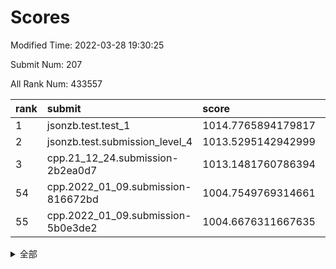 # Scores

Modified Time: 2022-03-28 19:30:25

Submit Num: 207

All Rank Num: 433557

| rank |               submit               |       score        |       sigma        | pk_num |
| :--- | :--------------------------------- | :----------------- | :----------------- | :----- |
| 1    | jsonzb.test.test_1                 | 1014.7765894179817 | 0.8337924511837398 | 8379   |
| 2    | jsonzb.test.submission_level_4     | 1013.5295142942999 | 0.8432350471761122 | 8382   |
| 3    | cpp.21_12_24.submission-2b2ea0d7   | 1013.1481760786394 | 0.7769610851468896 | 8376   |
| 54   | cpp.2022_01_09.submission-816672bd | 1004.7549769314661 | 0.7148063997132833 | 8381   |
| 55   | cpp.2022_01_09.submission-5b0e3de2 | 1004.6676311667635 | 0.7219918426989074 | 8375   |


<details>
<summary>全部</summary>

| rank |                 submit                 |       score        |       sigma        | pk_num |
| :--- | :------------------------------------- | :----------------- | :----------------- | :----- |
| 1    | jsonzb.test.test_1                     | 1014.7765894179817 | 0.8337924511837398 | 8379   |
| 2    | jsonzb.test.submission_level_4         | 1013.5295142942999 | 0.8432350471761122 | 8382   |
| 3    | cpp.21_12_24.submission-2b2ea0d7       | 1013.1481760786394 | 0.7769610851468896 | 8376   |
| 4    | gobigger.level_3.submission_level_3_43 | 1011.7611878691789 | 0.7732489382827301 | 8380   |
| 5    | gobigger.level_3.submission_level_3_11 | 1011.4782662776063 | 0.7827802598143528 | 8377   |
| 6    | gobigger.level_3.submission_level_3_25 | 1011.2194863034506 | 0.7679621982160434 | 8374   |
| 7    | gobigger.level_3.submission_level_3_33 | 1011.1338450119811 | 0.7902824227304484 | 8381   |
| 8    | gobigger.level_3.submission_level_3_48 | 1011.0843967996574 | 0.7783571403212133 | 8379   |
| 9    | gobigger.level_3.submission_level_3_17 | 1011.05966259576   | 0.8009963399979093 | 8377   |
| 10   | gobigger.level_3.submission_level_3_15 | 1010.9890916848404 | 0.7847660985209154 | 8374   |
| 11   | gobigger.level_3.submission_level_3_19 | 1010.9744042742    | 0.757648167829102  | 8376   |
| 12   | gobigger.level_3.submission_level_3_40 | 1010.8838335053131 | 0.7690877186966121 | 8381   |
| 13   | gobigger.level_3.submission_level_3_6  | 1010.8335059309883 | 0.7598829816762467 | 8376   |
| 14   | gobigger.level_3.submission_level_3_0  | 1010.8275997890626 | 0.7607054634671396 | 8382   |
| 15   | gobigger.level_3.submission_level_3_5  | 1010.7980380852567 | 0.7615038974315266 | 8380   |
| 16   | gobigger.level_3.submission_level_3_34 | 1010.7948853396206 | 0.76729480926092   | 8373   |
| 17   | gobigger.level_3.submission_level_3_14 | 1010.6778901941614 | 0.781419682659183  | 8378   |
| 18   | gobigger.level_3.submission_level_3_45 | 1010.6492862829203 | 0.7517298675473358 | 8375   |
| 19   | gobigger.level_3.submission_level_3_7  | 1010.6189043408793 | 0.7556026708189802 | 8377   |
| 20   | gobigger.level_3.submission_level_3_22 | 1010.6126918143331 | 0.7762546769426847 | 8374   |
| 21   | gobigger.level_3.submission_level_3_13 | 1010.6081840580648 | 0.7593509793343981 | 8375   |
| 22   | gobigger.level_3.submission_level_3_16 | 1010.6000545112917 | 0.7697722291045506 | 8378   |
| 23   | gobigger.level_3.submission_level_3_8  | 1010.5864550677446 | 0.7462435221727843 | 8374   |
| 24   | gobigger.level_3.submission_level_3_10 | 1010.5850604078862 | 0.7750436010795627 | 8376   |
| 25   | gobigger.level_3.submission_level_3_9  | 1010.4969040029391 | 0.7607849231720921 | 8374   |
| 26   | gobigger.level_3.submission_level_3_3  | 1010.4642967202996 | 0.7489253856898275 | 8379   |
| 27   | gobigger.level_3.submission_level_3_47 | 1010.4456196234752 | 0.7758812744399088 | 8380   |
| 28   | gobigger.level_3.submission_level_3_49 | 1010.2958230081301 | 0.7695762134368247 | 8378   |
| 29   | gobigger.level_3.submission_level_3_46 | 1010.2485019940556 | 0.7752832144496932 | 8383   |
| 30   | gobigger.level_3.submission_level_3_39 | 1010.211409389147  | 0.7626292800386618 | 8371   |
| 31   | gobigger.level_3.submission_level_3_2  | 1010.086726614852  | 0.7650557204274522 | 8379   |
| 32   | gobigger.level_3.submission_level_3_4  | 1010.0661974158463 | 0.7516639927377933 | 8377   |
| 33   | gobigger.level_3.submission_level_3_41 | 1010.0148180494257 | 0.7612292295962406 | 8378   |
| 34   | gobigger.level_3.submission_level_3_12 | 1009.9853855200838 | 0.746133010134979  | 8382   |
| 35   | gobigger.level_3.submission_level_3_24 | 1009.878243717712  | 0.7628502431175298 | 8384   |
| 36   | gobigger.level_3.submission_level_3_37 | 1009.819437694684  | 0.7608884975197736 | 8385   |
| 37   | gobigger.level_3.submission_level_3_26 | 1009.8147420913947 | 0.7658615772419464 | 8378   |
| 38   | gobigger.level_3.submission_level_3_23 | 1009.7153545395402 | 0.7655865262743121 | 8376   |
| 39   | gobigger.level_3.submission_level_3_44 | 1009.6556116782    | 0.7705821028006873 | 8382   |
| 40   | gobigger.level_3.submission_level_3_27 | 1009.625799279083  | 0.7697965892494224 | 8381   |
| 41   | gobigger.level_3.submission_level_3_1  | 1009.5735952684429 | 0.7608543386043636 | 8379   |
| 42   | gobigger.level_3.submission_level_3_18 | 1009.5683762620511 | 0.7400460171999322 | 8380   |
| 43   | gobigger.level_3.submission_level_3_30 | 1009.3292388428978 | 0.7618925142498942 | 8371   |
| 44   | gobigger.level_3.submission_level_3_38 | 1009.3054124810814 | 0.7608031008579103 | 8374   |
| 45   | gobigger.level_3.submission_level_3_31 | 1009.2343355943591 | 0.7432670231124592 | 8378   |
| 46   | gobigger.level_3.submission_level_3_32 | 1009.2041655505526 | 0.7634803208245154 | 8379   |
| 47   | gobigger.level_3.submission_level_3_42 | 1009.1227991861224 | 0.7343845032661336 | 8383   |
| 48   | gobigger.level_3.submission_level_3_21 | 1009.0537872392457 | 0.7611497775345307 | 8375   |
| 49   | gobigger.level_3.submission_level_3_36 | 1009.0198389269034 | 0.7489612358650373 | 8380   |
| 50   | gobigger.level_3.submission_level_3_28 | 1009.0061228669359 | 0.7491825601723004 | 8371   |
| 51   | gobigger.level_3.submission_level_3_35 | 1008.9660965930236 | 0.7494964788470097 | 8378   |
| 52   | gobigger.level_3.submission_level_3_20 | 1008.854573026032  | 0.7389042245443446 | 8377   |
| 53   | gobigger.level_3.submission_level_3_29 | 1008.6577865891805 | 0.7716909460822893 | 8378   |
| 54   | cpp.2022_01_09.submission-816672bd     | 1004.7549769314661 | 0.7148063997132833 | 8381   |
| 55   | cpp.2022_01_09.submission-5b0e3de2     | 1004.6676311667635 | 0.7219918426989074 | 8375   |
| 56   | gobigger.level_1.submission_level_1_5  | 1004.6191081523846 | 0.7004554573405959 | 8378   |
| 57   | gobigger.level_1.submission_level_1_47 | 1004.4825604941283 | 0.7367087024148291 | 8377   |
| 58   | gobigger.level_1.submission_level_1_8  | 1004.4066736503138 | 0.7243049164313762 | 8384   |
| 59   | gobigger.level_1.submission_level_1_33 | 1004.3923688030844 | 0.7269204763192725 | 8373   |
| 60   | gobigger.level_1.submission_level_1_36 | 1004.1627726767998 | 0.7108512852398949 | 8376   |
| 61   | gobigger.level_1.submission_level_1_34 | 1004.0198310843033 | 0.7127881278976066 | 8381   |
| 62   | gobigger.level_1.submission_level_1_49 | 1003.9973850909944 | 0.7183500201451696 | 8381   |
| 63   | gobigger.level_1.submission_level_1_4  | 1003.9865954578779 | 0.7199418148944834 | 8378   |
| 64   | gobigger.level_1.submission_level_1_42 | 1003.8830440719468 | 0.7283298227481794 | 8382   |
| 65   | gobigger.level_1.submission_level_1_2  | 1003.8544571260217 | 0.7237907986074955 | 8382   |
| 66   | gobigger.level_1.submission_level_1_28 | 1003.8187357624266 | 0.7157076170496188 | 8380   |
| 67   | gobigger.level_1.submission_level_1_26 | 1003.7531695392087 | 0.7249064558760547 | 8379   |
| 68   | gobigger.level_1.submission_level_1_3  | 1003.704606967984  | 0.7154476325475478 | 8373   |
| 69   | gobigger.level_1.submission_level_1_1  | 1003.6219187681935 | 0.7101261173603667 | 8380   |
| 70   | gobigger.level_1.submission_level_1_0  | 1003.4718987458743 | 0.7203040807423101 | 8375   |
| 71   | gobigger.level_1.submission_level_1_27 | 1003.2970490371449 | 0.712744419426254  | 8376   |
| 72   | gobigger.level_1.submission_level_1_45 | 1003.2929893885605 | 0.7081446711746519 | 8378   |
| 73   | gobigger.level_1.submission_level_1_41 | 1003.2091525553457 | 0.7362090702652291 | 8382   |
| 74   | gobigger.level_1.submission_level_1_30 | 1003.1852877054323 | 0.7028930022991687 | 8380   |
| 75   | gobigger.level_1.submission_level_1_13 | 1003.1312518345212 | 0.7206533455347139 | 8373   |
| 76   | gobigger.level_1.submission_level_1_23 | 1003.1197800405322 | 0.7081716536065426 | 8381   |
| 77   | gobigger.level_1.submission_level_1_40 | 1003.108774136376  | 0.7150035511586605 | 8376   |
| 78   | gobigger.level_1.submission_level_1_20 | 1003.1039085490314 | 0.7178626404916643 | 8371   |
| 79   | gobigger.level_1.submission_level_1_6  | 1003.0188838396615 | 0.7170737249041268 | 8375   |
| 80   | gobigger.level_1.submission_level_1_37 | 1002.9918861243084 | 0.7060364436983854 | 8376   |
| 81   | gobigger.level_1.submission_level_1_21 | 1002.9532686226806 | 0.7294483512100818 | 8379   |
| 82   | gobigger.level_1.submission_level_1_10 | 1002.9282413660136 | 0.7153476513728476 | 8376   |
| 83   | gobigger.level_1.submission_level_1_46 | 1002.9135676179064 | 0.7253426511724831 | 8381   |
| 84   | gobigger.level_1.submission_level_1_43 | 1002.8903321099712 | 0.7160375996560105 | 8381   |
| 85   | gobigger.level_1.submission_level_1_24 | 1002.8865483933688 | 0.7124164077515609 | 8375   |
| 86   | gobigger.level_1.submission_level_1_18 | 1002.8826513444892 | 0.7123437092462656 | 8378   |
| 87   | gobigger.level_1.submission_level_1_15 | 1002.7648218590643 | 0.7156572381176367 | 8373   |
| 88   | gobigger.level_1.submission_level_1_16 | 1002.7033052392263 | 0.7076229499372583 | 8379   |
| 89   | gobigger.level_1.submission_level_1_17 | 1002.6865523334424 | 0.72072330305776   | 8378   |
| 90   | gobigger.level_1.submission_level_1_14 | 1002.5846510223254 | 0.7008315122609181 | 8381   |
| 91   | gobigger.level_1.submission_level_1_29 | 1002.5777485239578 | 0.7199645182264713 | 8380   |
| 92   | gobigger.level_1.submission_level_1_44 | 1002.5507715191546 | 0.7227966587961666 | 8379   |
| 93   | gobigger.level_1.submission_level_1_12 | 1002.5263966567047 | 0.7148258606619717 | 8379   |
| 94   | gobigger.level_1.submission_level_1_19 | 1002.452758735784  | 0.712597807473629  | 8381   |
| 95   | gobigger.level_1.submission_level_1_31 | 1002.3988147209463 | 0.7169144567388661 | 8381   |
| 96   | gobigger.level_1.submission_level_1_32 | 1002.35208483013   | 0.7169105929189991 | 8383   |
| 97   | gobigger.level_1.submission_level_1_22 | 1002.2816410352699 | 0.7142289902519245 | 8381   |
| 98   | gobigger.level_1.submission_level_1_35 | 1002.2348001502739 | 0.7097564715268069 | 8379   |
| 99   | gobigger.level_1.submission_level_1_7  | 1002.1953976736307 | 0.7063285874818528 | 8374   |
| 100  | gobigger.level_1.submission_level_1_11 | 1002.1691381621586 | 0.7126453396135927 | 8379   |
| 101  | gobigger.level_1.submission_level_1_39 | 1001.9971201564371 | 0.7104993605692699 | 8382   |
| 102  | gobigger.level_1.submission_level_1_48 | 1001.9325642587148 | 0.7061177351367932 | 8379   |
| 103  | gobigger.level_1.submission_level_1_25 | 1001.9043187007617 | 0.7123821350122934 | 8384   |
| 104  | gobigger.level_1.submission_level_1_38 | 1001.4871049431698 | 0.7109128991894822 | 8380   |
| 105  | gobigger.level_1.submission_level_1_9  | 1001.3630766822517 | 0.7061748518198989 | 8382   |
| 106  | gobigger.random.submission_random_44   | 997.2978422235678  | 0.7053909326141004 | 8382   |
| 107  | gobigger.random.submission_random_43   | 997.0557466590305  | 0.696465616915052  | 8376   |
| 108  | gobigger.random.submission_random_10   | 996.9271728727335  | 0.7039205349615931 | 8380   |
| 109  | gobigger.random.submission_random_25   | 996.839027026603   | 0.7110397441246641 | 8377   |
| 110  | gobigger.random.submission_random_27   | 996.7548230986582  | 0.703432643607193  | 8377   |
| 111  | gobigger.random.submission_random_15   | 996.7411659206954  | 0.7128485976016918 | 8378   |
| 112  | gobigger.random.submission_random_24   | 996.7326044442474  | 0.7057677266046617 | 8379   |
| 113  | gobigger.random.submission_random_7    | 996.7133926334179  | 0.7217995491139528 | 8376   |
| 114  | gobigger.random.submission_random_32   | 996.6397190999994  | 0.7070307588439841 | 8372   |
| 115  | gobigger.random.submission_random_39   | 996.6359930942826  | 0.7031033577220887 | 8377   |
| 116  | gobigger.random.submission_random_45   | 996.6192050761373  | 0.7268097779660628 | 8375   |
| 117  | gobigger.random.submission_random_30   | 996.5637626019245  | 0.7040481602053579 | 8378   |
| 118  | gobigger.random.submission_random_8    | 996.4487517974582  | 0.7097229370469197 | 8379   |
| 119  | gobigger.random.submission_random_22   | 996.4348858995513  | 0.7189609891507445 | 8378   |
| 120  | gobigger.random.submission_random_29   | 996.3808647113311  | 0.6950894943321514 | 8376   |
| 121  | gobigger.random.submission_random_3    | 996.3638016302328  | 0.6973062357442676 | 8380   |
| 122  | gobigger.random.submission_random_37   | 996.2566254267156  | 0.709539511793889  | 8382   |
| 123  | gobigger.random.submission_random_11   | 996.2403503232579  | 0.716361025142537  | 8375   |
| 124  | gobigger.random.submission_random_16   | 996.1960971474595  | 0.7029869154289938 | 8375   |
| 125  | gobigger.random.submission_random_41   | 996.1899756039076  | 0.7048047379348626 | 8377   |
| 126  | gobigger.random.submission_random_18   | 996.1268220544287  | 0.7116855075043509 | 8377   |
| 127  | gobigger.random.submission_random_13   | 996.0552822193234  | 0.7069614740059385 | 8382   |
| 128  | gobigger.random.submission_random_19   | 995.9848782893117  | 0.7212026953791651 | 8377   |
| 129  | gobigger.random.submission_random_31   | 995.9437266502888  | 0.6979738126454289 | 8380   |
| 130  | gobigger.random.submission_random_20   | 995.9137223959436  | 0.706397167872351  | 8376   |
| 131  | gobigger.random.submission_random_0    | 995.8141807621723  | 0.7181727392179432 | 8379   |
| 132  | gobigger.random.submission_random_4    | 995.7846491214539  | 0.7216623880996968 | 8379   |
| 133  | gobigger.random.submission_random_17   | 995.7771357445482  | 0.7146003597144565 | 8379   |
| 134  | gobigger.random.submission_random_5    | 995.7768032524887  | 0.7145975394049336 | 8380   |
| 135  | gobigger.random.submission_random_35   | 995.7323765836875  | 0.7117692692388797 | 8381   |
| 136  | gobigger.random.submission_random_49   | 995.6980650418201  | 0.7114678478905382 | 8377   |
| 137  | gobigger.random.submission_random_9    | 995.6558342563155  | 0.7164201247841053 | 8374   |
| 138  | gobigger.random.submission_random_36   | 995.5625694637874  | 0.7200922023968216 | 8374   |
| 139  | gobigger.random.submission_random_26   | 995.5485656514105  | 0.7112585374179865 | 8371   |
| 140  | gobigger.random.submission_random_34   | 995.5465488182373  | 0.717309737012072  | 8375   |
| 141  | gobigger.random.submission_random_28   | 995.5122134788318  | 0.7060640785467528 | 8380   |
| 142  | gobigger.random.submission_random_48   | 995.4673594645184  | 0.7266446144139218 | 8380   |
| 143  | gobigger.random.submission_random_6    | 995.435283937421   | 0.7022994350238175 | 8379   |
| 144  | gobigger.random.submission_random_14   | 995.4196731181604  | 0.6957448730134285 | 8382   |
| 145  | gobigger.random.submission_random_12   | 995.3930310900738  | 0.7110022253954439 | 8377   |
| 146  | gobigger.random.submission_random_23   | 995.3831196793346  | 0.7069108913867423 | 8379   |
| 147  | gobigger.random.submission_random_38   | 995.2107449631993  | 0.70646952697699   | 8379   |
| 148  | gobigger.random.submission_random_40   | 995.1566006048121  | 0.7127415176899339 | 8376   |
| 149  | gobigger.random.submission_random_47   | 994.9873191840865  | 0.7179467531854318 | 8378   |
| 150  | gobigger.random.submission_random_1    | 994.8539181808259  | 0.72464833202111   | 8377   |
| 151  | gobigger.random.submission_random_46   | 994.731054260497   | 0.726567263165283  | 8377   |
| 152  | gobigger.random.submission_random_33   | 994.6904065215892  | 0.7184035139389303 | 8376   |
| 153  | gobigger.random.submission_random_2    | 994.5923663242509  | 0.7066124551326719 | 8381   |
| 154  | gobigger.level_2.submission_level_2_43 | 994.567233126702   | 0.7164499226667702 | 8382   |
| 155  | gobigger.random.submission_random_21   | 994.3197317761236  | 0.7162628569925262 | 8374   |
| 156  | gobigger.level_2.submission_level_2_9  | 994.2566099686533  | 0.7203282991129116 | 8374   |
| 157  | gobigger.level_2.submission_level_2_28 | 994.2148940144183  | 0.7305559631152011 | 8378   |
| 158  | gobigger.random.submission_random_42   | 993.8412858187567  | 0.7379191539479184 | 8376   |
| 159  | gobigger.level_2.submission_level_2_18 | 993.7197621580297  | 0.7300105874731655 | 8380   |
| 160  | gobigger.level_2.submission_level_2_13 | 993.6686371527181  | 0.7223830486361595 | 8375   |
| 161  | gobigger.level_2.submission_level_2_35 | 993.5954835221924  | 0.7240009636894026 | 8378   |
| 162  | gobigger.level_2.submission_level_2_47 | 993.5298626717919  | 0.7410458563844635 | 8377   |
| 163  | gobigger.level_2.submission_level_2_8  | 993.5234279593186  | 0.747654974129384  | 8377   |
| 164  | gobigger.level_2.submission_level_2_39 | 993.448625504767   | 0.7253808502112756 | 8378   |
| 165  | gobigger.level_2.submission_level_2_37 | 993.1514204271888  | 0.7339897728308954 | 8383   |
| 166  | gobigger.level_2.submission_level_2_15 | 993.1332310733303  | 0.7509922656454819 | 8378   |
| 167  | gobigger.level_2.submission_level_2_6  | 993.0603748874365  | 0.749193251168477  | 8376   |
| 168  | gobigger.level_2.submission_level_2_16 | 992.9536806862383  | 0.7309045626689914 | 8378   |
| 169  | gobigger.level_2.submission_level_2_12 | 992.9127596915258  | 0.7188316706376449 | 8380   |
| 170  | gobigger.level_2.submission_level_2_1  | 992.8998501477836  | 0.7325527606977414 | 8375   |
| 171  | gobigger.level_2.submission_level_2_34 | 992.8475773848041  | 0.7509748738202677 | 8380   |
| 172  | gobigger.level_2.submission_level_2_30 | 992.744803494954   | 0.7441551184714367 | 8376   |
| 173  | gobigger.level_2.submission_level_2_0  | 992.5710920911685  | 0.734635238405684  | 8376   |
| 174  | gobigger.level_2.submission_level_2_31 | 992.5062026578303  | 0.7546033852269957 | 8378   |
| 175  | gobigger.level_2.submission_level_2_10 | 992.4665131901589  | 0.7465377170272401 | 8372   |
| 176  | gobigger.level_2.submission_level_2_24 | 992.4279311652906  | 0.7466437492477639 | 8380   |
| 177  | gobigger.level_2.submission_level_2_46 | 992.3268782721717  | 0.751080957427218  | 8374   |
| 178  | gobigger.level_2.submission_level_2_49 | 992.3142539450516  | 0.7445523855281047 | 8375   |
| 179  | gobigger.level_2.submission_level_2_44 | 992.258293920146   | 0.7206605084479574 | 8376   |
| 180  | gobigger.level_2.submission_level_2_41 | 992.2433240984789  | 0.7368362146412704 | 8377   |
| 181  | gobigger.level_2.submission_level_2_23 | 992.2271282916297  | 0.7569929909233184 | 8373   |
| 182  | gobigger.level_2.submission_level_2_45 | 992.2238433591533  | 0.7356486810706374 | 8371   |
| 183  | gobigger.level_2.submission_level_2_27 | 992.2161522423511  | 0.7385314857671551 | 8381   |
| 184  | gobigger.level_2.submission_level_2_29 | 992.1600001313857  | 0.7442267750680646 | 8379   |
| 185  | gobigger.level_2.submission_level_2_33 | 992.1123130416904  | 0.7447219794804929 | 8378   |
| 186  | gobigger.level_2.submission_level_2_11 | 992.0788744098542  | 0.7405791533285462 | 8380   |
| 187  | gobigger.level_2.submission_level_2_25 | 992.0386720164382  | 0.7453879933775049 | 8374   |
| 188  | gobigger.level_2.submission_level_2_22 | 992.0373848973109  | 0.7423974506572408 | 8377   |
| 189  | gobigger.level_2.submission_level_2_2  | 992.0133960039105  | 0.7305653893773886 | 8382   |
| 190  | gobigger.level_2.submission_level_2_19 | 991.9973968848209  | 0.7645011349823552 | 8377   |
| 191  | gobigger.level_2.submission_level_2_5  | 991.8072908730213  | 0.7587607396716771 | 8381   |
| 192  | gobigger.level_2.submission_level_2_42 | 991.6402873433489  | 0.7494524973864384 | 8379   |
| 193  | gobigger.level_2.submission_level_2_3  | 991.6321142106628  | 0.7460934131000575 | 8381   |
| 194  | gobigger.level_2.submission_level_2_21 | 991.6314857756391  | 0.7674974241982039 | 8382   |
| 195  | gobigger.level_2.submission_level_2_40 | 991.4774595811576  | 0.741553982487451  | 8376   |
| 196  | gobigger.level_2.submission_level_2_26 | 991.406488073309   | 0.7629168818082598 | 8378   |
| 197  | gobigger.level_2.submission_level_2_20 | 991.3079088430095  | 0.7756585100373475 | 8378   |
| 198  | gobigger.level_2.submission_level_2_38 | 991.185567704628   | 0.7447859905027394 | 8382   |
| 199  | gobigger.level_2.submission_level_2_48 | 991.1649747664778  | 0.7473786973587679 | 8377   |
| 200  | gobigger.level_2.submission_level_2_36 | 991.1441109839833  | 0.7516530363872225 | 8377   |
| 201  | gobigger.level_2.submission_level_2_17 | 990.9215882007535  | 0.7711142310925729 | 8378   |
| 202  | gobigger.level_2.submission_level_2_7  | 990.8845540570383  | 0.7494699402015348 | 8381   |
| 203  | gobigger.level_2.submission_level_2_4  | 990.837660864143   | 0.7583261641154317 | 8375   |
| 204  | gobigger.level_2.submission_level_2_32 | 990.2312620919604  | 0.7504785223414668 | 8379   |
| 205  | gobigger.level_2.submission_level_2_14 | 990.0636777621514  | 0.7743970961364701 | 8375   |
| 206  | gobigger.none.submission_none_0        | 979.4634340283291  | 1.2623261228907208 | 8376   |
| 207  | gobigger.none.submission_none_1        | 977.2488198592422  | 1.4372227442946293 | 8379   |

</details>